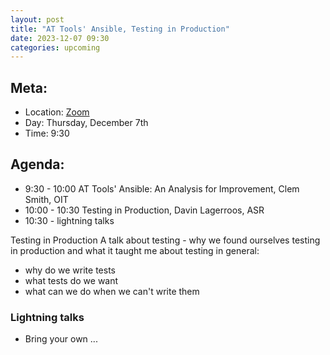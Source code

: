 ```yaml
---
layout: post
title: "AT Tools' Ansible, Testing in Production"
date: 2023-12-07 09:30
categories: upcoming
---
```


## Meta:

- Location: [Zoom](https://z.umn.edu/cpmstream)
- Day: Thursday, December 7th
- Time: 9:30

## Agenda:
- 9:30 - 10:00 AT Tools' Ansible: An Analysis for Improvement, Clem Smith, OIT
- 10:00 - 10:30 Testing in Production, Davin Lagerroos, ASR
- 10:30 - lightning talks

Testing in Production
A talk about testing - why we found ourselves testing in production and what it taught me about testing in general:
- why do we write tests
- what tests do we want
- what can we do when we can't write them

### Lightning talks
- Bring your own ...
